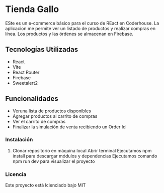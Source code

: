 # Tienda Gallo

ESte es un e-commerce básico para el curso de REact en Coderhouse. La aplicacion me permite ver un listado de productos y realizar compras en línea. Los productos y las órdenes se almacenan en Firebase.

## Tecnologías Utilizadas

- React
- Vite
- React Router
- Firebase
- Sweetalert2

## Funcionalidades

- Veruna lista de productos disponibles
- Agregar productos al carrito de compras
- Ver el carrito de compras
- Finalizar la simulación de venta recibiendo un Order Id

### Instalación

1. Clonar repositorio en máquina local
   Abrir terminal
   Ejecutamos npm install para descargar módulos y dependencias
   Ejecutamos comando npm run dev para visualizar el proyecto

### Licencia

Este proyecto está lcienciado bajo MIT
